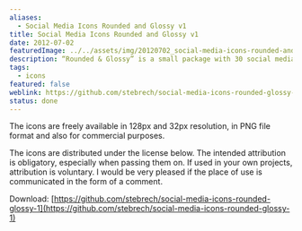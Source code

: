 ```yaml
---
aliases:
  - Social Media Icons Rounded and Glossy v1
title: Social Media Icons Rounded and Glossy v1
date: 2012-07-02
featuredImage: ../../assets/img/20120702_social-media-icons-rounded-and-glossy-v1.jpg
description: “Rounded & Glossy” is a small package with 30 social media icons. The icons have a rounded shape with a glossy effect.
tags:
  - icons
featured: false
weblink: https://github.com/stebrech/social-media-icons-rounded-glossy-1
status: done
---
```

The icons are freely available in 128px and 32px resolution, in PNG file format and also for commercial purposes.

The icons are distributed under the license below. The intended attribution is obligatory, especially when passing them on. If used in your own projects, attribution is voluntary. I would be very pleased if the place of use is communicated in the form of a comment.

Download: [https://github.com/stebrech/social-media-icons-rounded-glossy-1](https://github.com/stebrech/social-media-icons-rounded-glossy-1)
